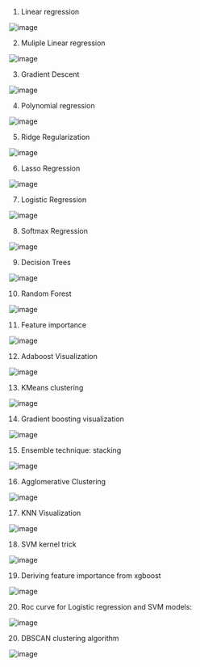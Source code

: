 1) Linear regression

![image](https://github.com/AkshayKulkarni3467/Machine-Learning/assets/129979542/6659eb47-6c20-4ca9-84d2-00c2ecd60b6a)


2) Muliple Linear regression

![image](https://github.com/AkshayKulkarni3467/Machine-Learning/assets/129979542/b2044e70-93ed-4835-bc3a-f2080b664f0d)

3) Gradient Descent

![image](https://github.com/AkshayKulkarni3467/Machine-Learning/assets/129979542/803b03f5-8467-45b5-b8c9-70eca9e291da)

4) Polynomial regression

![image](https://github.com/AkshayKulkarni3467/Machine-Learning/assets/129979542/7d546428-3ca5-45fd-a803-82ca46e5d829)

5) Ridge Regularization

![image](https://github.com/AkshayKulkarni3467/Machine-Learning/assets/129979542/97f13ecf-09ee-4c00-a3cc-347c2f714287)

6) Lasso Regression

![image](https://github.com/AkshayKulkarni3467/Machine-Learning/assets/129979542/c95a0eed-18fe-4a18-b53b-d776e37a87c8)

7) Logistic Regression

![image](https://github.com/AkshayKulkarni3467/Machine-Learning/assets/129979542/9d831666-417e-400c-a3d8-a24f46ad0845)

8) Softmax Regression

![image](https://github.com/AkshayKulkarni3467/Machine-Learning/assets/129979542/bea25d1f-dcf8-43c1-ac5d-848718bb463e)

9) Decision Trees

![image](https://github.com/AkshayKulkarni3467/Machine-Learning/assets/129979542/3ec3a79b-abc4-45ab-a07c-cf6043fc7898)

10) Random Forest

![image](https://github.com/AkshayKulkarni3467/Machine-Learning/assets/129979542/7d1ccb7b-1911-477d-ba70-218ff209551f)

11) Feature importance

![image](https://github.com/AkshayKulkarni3467/Machine-Learning/assets/129979542/c07b40eb-d4f9-4e6d-947b-0e31ead37ac3)

12) Adaboost Visualization

![image](https://github.com/AkshayKulkarni3467/Machine-Learning/assets/129979542/2c745207-1e9b-49a6-9e45-73d8539624d0)

13) KMeans clustering

![image](https://github.com/AkshayKulkarni3467/Machine-Learning/assets/129979542/0ce35c76-8a42-4a2d-b62e-89f92b7e899a)

14) Gradient boosting visualization

![image](https://github.com/AkshayKulkarni3467/Machine-Learning/assets/129979542/89c924f0-87cb-485b-8033-4b921a5a4322)

15) Ensemble technique: stacking

![image](https://github.com/AkshayKulkarni3467/Machine-Learning/assets/129979542/1e2a2171-7cd8-4e9c-a31b-2d1f637c5bdb)

16) Agglomerative Clustering

![image](https://github.com/AkshayKulkarni3467/Machine-Learning/assets/129979542/068841f4-aa8e-4e31-981b-25160554af5b)

17) KNN Visualization

![image](https://github.com/AkshayKulkarni3467/Machine-Learning/assets/129979542/eef33ece-c8ec-4727-977b-52d62c406c30)

18) SVM kernel trick

![image](https://github.com/AkshayKulkarni3467/Machine-Learning/assets/129979542/591ea372-5f15-43b6-9fb9-48ef6cf61ac6)

19) Deriving feature importance from xgboost

![image](https://github.com/AkshayKulkarni3467/Machine-Learning/assets/129979542/19f440c7-c0b2-4d75-9cae-6b04ec2e9f12)

20) Roc curve for Logistic regression and SVM models:

![image](https://github.com/AkshayKulkarni3467/Machine-Learning/assets/129979542/e07dfc14-9238-485e-9519-4be82a0f2cea)


20) DBSCAN clustering algorithm

![image](https://github.com/AkshayKulkarni3467/Machine-Learning/assets/129979542/087e4c45-038a-4d0b-9512-46c5c11a7872)


